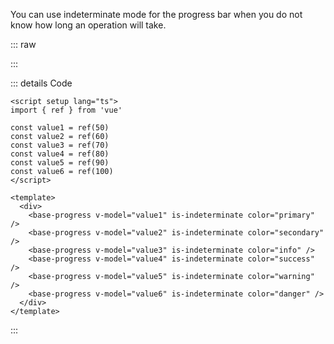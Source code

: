 You can use indeterminate mode for the progress bar when you do not know how long an operation will take.

::: raw

<ClientOnly>
  <ProgressIndeterminate />
</ClientOnly>

:::

::: details Code

```vue
<script setup lang="ts">
import { ref } from 'vue'

const value1 = ref(50)
const value2 = ref(60)
const value3 = ref(70)
const value4 = ref(80)
const value5 = ref(90)
const value6 = ref(100)
</script>

<template>
  <div>
    <base-progress v-model="value1" is-indeterminate color="primary" />
    <base-progress v-model="value2" is-indeterminate color="secondary" />
    <base-progress v-model="value3" is-indeterminate color="info" />
    <base-progress v-model="value4" is-indeterminate color="success" />
    <base-progress v-model="value5" is-indeterminate color="warning" />
    <base-progress v-model="value6" is-indeterminate color="danger" />
  </div>
</template>
```

:::
